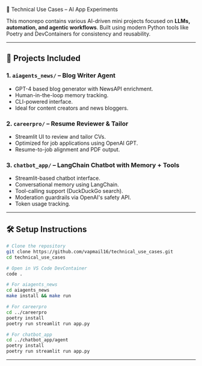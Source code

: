 🔧 Technical Use Cases – AI App Experiments

This monorepo contains various AI-driven mini projects focused on **LLMs, automation, and agentic workflows**. Built using modern Python tools like Poetry and DevContainers for consistency and reusability.

---

## 📁 Projects Included

### 1. `aiagents_news/` – Blog Writer Agent
- GPT-4 based blog generator with NewsAPI enrichment.
- Human-in-the-loop memory tracking.
- CLI-powered interface.
- Ideal for content creators and news bloggers.

### 2. `careerpro/` – Resume Reviewer & Tailor
- Streamlit UI to review and tailor CVs.
- Optimized for job applications using OpenAI GPT.
- Resume-to-job alignment and PDF output.

### 3. `chatbot_app/` – LangChain Chatbot with Memory + Tools
- Streamlit-based chatbot interface.
- Conversational memory using LangChain.
- Tool-calling support (DuckDuckGo search).
- Moderation guardrails via OpenAI's safety API.
- Token usage tracking.

---

## 🛠️ Setup Instructions

```bash
# Clone the repository
git clone https://github.com/vapmail16/technical_use_cases.git
cd technical_use_cases

# Open in VS Code DevContainer
code .

# For aiagents_news
cd aiagents_news
make install && make run

# For careerpro
cd ../careerpro
poetry install
poetry run streamlit run app.py

# For chatbot_app
cd ../chatbot_app/agent
poetry install
poetry run streamlit run app.py
```

---
